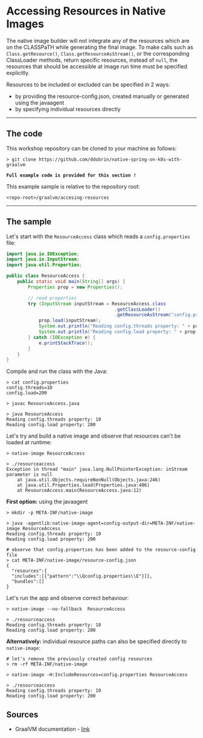 # Accessing Resources in Native Images

The native image builder will not integrate any of the resources which are on the CLASSPaTH while generating the final image. 
To make calls such as `Class.getResource()`, `Class.getResourceAsStream()`, or the corresponding ClassLoader methods, 
return specific resources, instead of `null`, the resources that should be accessible at image run time must be specified explicitly.

Resources to be included or excluded can be specified in 2 ways:
* by providing the resource-config.json, created manually or generated using the javaagent
* by specifying individual resources directly 

----
## The code

This workshop repository can be cloned to your machine as follows:
```shell
> git clone https://github.com/ddobrin/native-spring-on-k8s-with-graalvm
```

**`Full example code is provided for this section !`**

This example sample is relative to the repository root:
```shell
<repo-root>/graalvm/accesing-resources
```
----

## The sample

Let's start with the `ResourceAccess` class which reads a `config.properties` file:
```java
import java.io.IOException;
import java.io.InputStream;
import java.util.Properties;

public class ResourceAccess {
    public static void main(String[] args) {
        Properties prop = new Properties();

        // read properties
        try (InputStream inputStream = ResourceAccess.class
                                        .getClassLoader()
                                        .getResourceAsStream("config.properties")) {
            prop.load(inputStream);
            System.out.println("Reading config.threads property: " + prop.getProperty("config.threads"));
            System.out.println("Reading config.load property: " + prop.getProperty("config.load"));
        } catch (IOException e) {
            e.printStackTrace();
        }
    }
}
```

Compile and run the class with the Java:
```shell
> cat config.properties 
config.threads=10
config.load=200

> javac ResourceAccess.java

> java ResourceAccess
Reading config.threads property: 10
Reading config.load property: 200
```

Let's try and build a native image and observe that resources can't be loaded at runtime:
```shell
> native-image ResourceAccess

> ./resourceaccess 
Exception in thread "main" java.lang.NullPointerException: inStream parameter is null
	at java.util.Objects.requireNonNull(Objects.java:246)
	at java.util.Properties.load(Properties.java:406)
	at ResourceAccess.main(ResourceAccess.java:12)
```

**First option:** using the javaagent
```shell
> mkdir -p META-INF/native-image

> java -agentlib:native-image-agent=config-output-dir=META-INF/native-image ResourceAccess
Reading config.threads property: 10
Reading config.load property: 200

# observe that config.properties has been added to the resource-config file
> cat META-INF/native-image/resource-config.json 
{
  "resources":{
  "includes":[{"pattern":"\\Qconfig.properties\\E"}]},
  "bundles":[]
}
```

Let's run the app and observe correct behaviour: 
```shell
> native-image --no-fallback  ResourceAccess

> ./resourceaccess 
Reading config.threads property: 10
Reading config.load property: 200
```

**Alternatively:** individual resource paths can also be specified directly to `native-image`:
```shell
# let's remove the previously created config resources
> rm -rf META-INF/native-image

> native-image -H:IncludeResources=config.properties ResourceAccess

> ./resourceaccess 
Reading config.threads property: 10
Reading config.load property: 200
```

## Sources
* GraalVM documentation - [link](https://www.graalvm.org/reference-manual/native-image/Resources/) 
